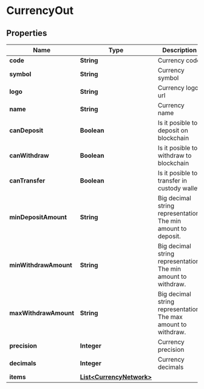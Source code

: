

# CurrencyOut


## Properties

Name | Type | Description | Notes
------------ | ------------- | ------------- | -------------
**code** | **String** | Currency code | 
**symbol** | **String** | Currency symbol | 
**logo** | **String** | Currency logo url | 
**name** | **String** | Currency name | 
**canDeposit** | **Boolean** | Is it posible to deposit on blockchain | 
**canWithdraw** | **Boolean** | Is it posible to withdraw to blockchain | 
**canTransfer** | **Boolean** | Is it posible to transfer in custody wallet | 
**minDepositAmount** | **String** | Big decimal string representation. The min amount to deposit. | 
**minWithdrawAmount** | **String** | Big decimal string representation. The min amount to withdraw. | 
**maxWithdrawAmount** | **String** | Big decimal string representation. The max amount to withdraw. | 
**precision** | **Integer** | Currency precision | 
**decimals** | **Integer** | Currency decimals | 
**items** | [**List&lt;CurrencyNetwork&gt;**](CurrencyNetwork.md) |  |  [optional]



